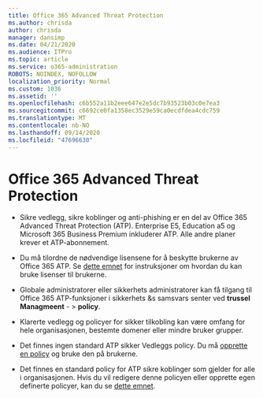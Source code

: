 ```yaml
---
title: Office 365 Advanced Threat Protection
ms.author: chrisda
author: chrisda
manager: dansimp
ms.date: 04/21/2020
ms.audience: ITPro
ms.topic: article
ms.service: o365-administration
ROBOTS: NOINDEX, NOFOLLOW
localization_priority: Normal
ms.custom: 1036
ms.assetid: ''
ms.openlocfilehash: c6b552a11b2eee647e2e5dc7b93523b03c0e7ea3
ms.sourcegitcommit: c6692ce0fa1358ec3529e59ca0ecdfdea4cdc759
ms.translationtype: MT
ms.contentlocale: nb-NO
ms.lasthandoff: 09/14/2020
ms.locfileid: "47696630"
---
```

# <a name="office-365-advanced-threat-protection"></a>Office 365 Advanced Threat Protection

- Sikre vedlegg, sikre koblinger og anti-phishing er en del av Office 365 Advanced Threat Protection (ATP). Enterprise E5, Education a5 og Microsoft 365 Business Premium inkluderer ATP. Alle andre planer krever et ATP-abonnement.

- Du må tilordne de nødvendige lisensene for å beskytte brukerne av Office 365 ATP. Se [dette emnet](https://docs.microsoft.com/microsoft-365/admin/add-users/add-users) for instruksjoner om hvordan du kan bruke lisenser til brukerne.

- Globale administratorer eller sikkerhets administratorer kan få tilgang til Office 365 ATP-funksjoner i sikkerhets &s samsvars senter ved **trussel Managmeent** - \> **policy**.

- Klarerte vedlegg og policyer for sikker tilkobling kan være omfang for hele organisasjonen, bestemte domener eller mindre bruker grupper.

- Det finnes ingen standard ATP sikker Vedleggs policy. Du må [opprette en policy](https://docs.microsoft.com/microsoft-365/security/office-365-security/set-up-atp-safe-attachments-policies) og bruke den på brukerne.

- Det finnes en standard policy for ATP sikre koblinger som gjelder for alle i organisasjonen. Hvis du vil redigere denne policyen eller opprette egen definerte policyer, kan du se [dette emnet](https://docs.microsoft.com/microsoft-365/security/office-365-security/set-up-atp-safe-links-policies).
